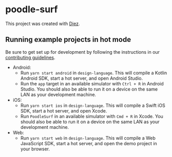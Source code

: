 # poodle-surf

This project was created with [Diez](https://diez.org).

## Running example projects in hot mode

Be sure to get set up for development by following the instructions in our [contributing guidelines](../../CONTRIBUTING.md).

 - Android:
   - Run `yarn start android` in `design-language`. This will compile a Kotlin Android SDK, start a hot server, and open Android Studio.
   - Run the `app` target in an available simulator with `Ctrl + R` in Android Studio. You should also be able to run it on a device on the same LAN as your development machine.
 - iOS:
   - Run `yarn start ios` in `design-language`. This will compile a Swift iOS SDK, start a hot server, and open Xcode.
   - Run `PoodleSurf` in an available simulator with `Cmd + R` in Xcode. You should also be able to run it on a device on the same LAN as your development machine.
 - Web:
   - Run `yarn start web` in `design-language`. This will compile a Web JavaScript SDK, start a hot server, and open the demo project in your browser.
